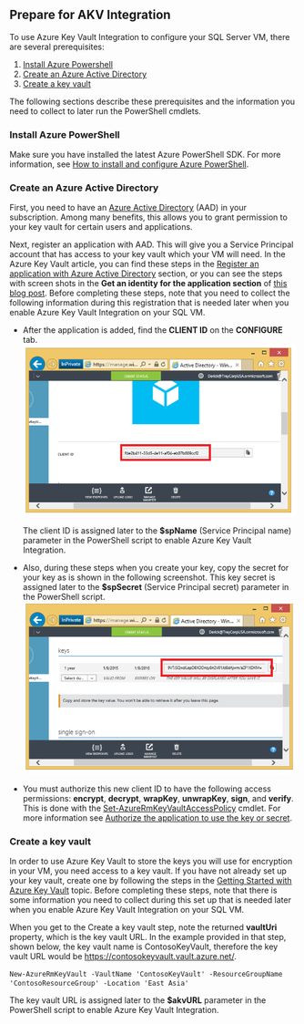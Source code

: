 ## Prepare for AKV Integration
To use Azure Key Vault Integration to configure your SQL Server VM, there are several prerequisites: 

1. [Install Azure Powershell](#install-azure-powershell.md)
2. [Create an Azure Active Directory](#create-an-azure-active-directory.md)
3. [Create a key vault](#create-a-key-vault.md)

The following sections describe these prerequisites and the information you need to collect to later run the PowerShell cmdlets.

### Install Azure PowerShell
Make sure you have installed the latest Azure PowerShell SDK. For more information, see [How to install and configure Azure PowerShell](../articles/powershell-install-configure.md).

### Create an Azure Active Directory
First, you need to have an [Azure Active Directory](https://azure.microsoft.com/trial/get-started-active-directory/) (AAD) in your subscription. Among many benefits, this allows you to grant permission to your key vault for certain users and applications.

Next, register an application with AAD. This will give you a Service Principal account that has access to your key vault which your VM will need. In the Azure Key Vault article, you can find these steps in the [Register an application with Azure Active Directory](../articles/key-vault/key-vault-get-started.md#register) section, or you can see the steps with screen shots in the **Get an identity for the application section** of [this blog post](http://blogs.technet.com/b/kv/archive/2015/01/09/azure-key-vault-step-by-step.aspx). Before completing these steps, note that you need to collect the following information during this registration that is needed later when you enable Azure Key Vault Integration on your SQL VM.

* After the application is added, find the **CLIENT ID**  on the **CONFIGURE** tab. 
  ![Azure Active Directory Client ID](./media/virtual-machines-sql-server-akv-prepare/aad-client-id.png)

    The client ID is assigned later to the **$spName** (Service Principal name) parameter in the PowerShell script to enable Azure Key Vault Integration. 

* Also, during these steps when you create your key, copy the secret for your key as is shown in the following screenshot. This key secret is assigned later to the **$spSecret** (Service Principal secret) parameter in the PowerShell script.  
  ![Azure Active Directory Secret](./media/virtual-machines-sql-server-akv-prepare/aad-sp-secret.png)
* You must authorize this new client ID to have the following access permissions: **encrypt**, **decrypt**, **wrapKey**, **unwrapKey**, **sign**, and **verify**. This is done with the [Set-AzureRmKeyVaultAccessPolicy](https://msdn.microsoft.com/library/azure/mt603625.aspx) cmdlet. For more information see [Authorize the application to use the key or secret](../articles/key-vault/key-vault-get-started.md#authorize).

### Create a key vault
In order to use Azure Key Vault to store the keys you will use for encryption in your VM, you need access to a key vault. If you have not already set up your key vault, create one by following the steps in the [Getting Started with Azure Key Vault](../articles/key-vault/key-vault-get-started.md) topic. Before completing these steps, note that there is some information you need to collect during this set up that is needed later when you enable Azure Key Vault Integration on your SQL VM.

When you get to the Create a key vault step, note the returned **vaultUri** property, which is the key vault URL. In the example provided in that step, shown below, the key vault name is ContosoKeyVault, therefore the key vault URL would be https://contosokeyvault.vault.azure.net/.

    New-AzureRmKeyVault -VaultName 'ContosoKeyVault' -ResourceGroupName 'ContosoResourceGroup' -Location 'East Asia'

The key vault URL is assigned later to the **$akvURL** parameter in the PowerShell script to enable Azure Key Vault Integration.

